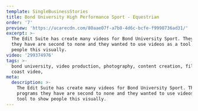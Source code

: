 ```yaml
---
template: SingleBusinessStories
title: Bond University High Performance Sport - Equestrian
order: '7'
preview: 'https://ucarecdn.com/80aae07f-a7b8-4d6c-bcfe-f9998736ad31/'
excerpt: >-
  The Edit Suite has create many videos for Bond University Sport. They programs
  they have are second to none and they wanted to use videos as a tool to show
  people this visually.
video: '299374976'
tags: >-
  bond university, video production, photography, content creation, film, gold
  coast video,
meta:
  description: >-
    The Edit Suite has create many videos for Bond University Sport. They
    programs they have are second to none and they wanted to use videos as a
    tool to show people this visually.
---
```


